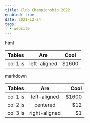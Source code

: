 ```yaml
---
title: Club Championship 2022
enabled: true
date: 2021-12-24
tags:
  - website
---
```


html

<table>
<thead>
  <tr>
    <th>Tables</th>
    <th>Are</th>
    <th>Cool</th>
  </tr>
</thead>
<tbody>
  <tr>
    <td>col 1 is</td>
    <td>left-aligned</td>
    <td>$1600</td>
  </tr>
</tbody>
</table>

markdown

| Tables   |      Are      |  Cool |
| -------- | :-----------: | ----: |
| col 1 is | left-aligned  | $1600 |
| col 2 is |   centered    |   $12 |
| col 3 is | right-aligned |    $1 |
